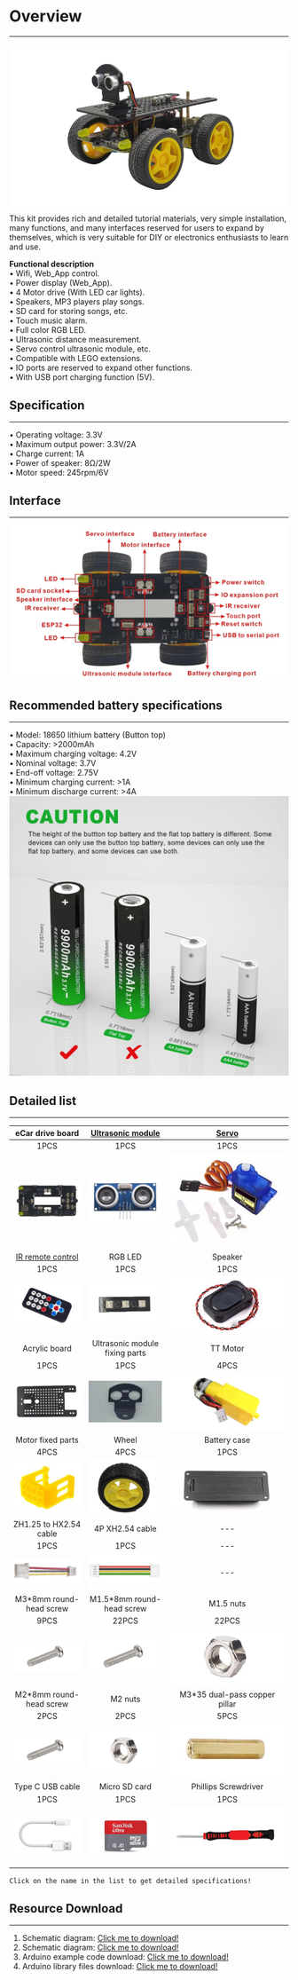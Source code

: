 # Overview    
----------
![Img](../_static/overview/img/0img.png)    
This kit provides rich and detailed tutorial materials, very simple installation, many functions, and many interfaces reserved for users to expand by themselves, which is very suitable for DIY or electronics enthusiasts to learn and use.             

**Functional description**      
• Wifi, Web_App control.      
• Power display (Web_App).    
• 4 Motor drive (With LED car lights).           
• Speakers, MP3 players play songs.            
• SD card for storing songs, etc.          
• Touch music alarm.             
• Full color RGB LED.    
• Ultrasonic distance measurement.     
• Servo control ultrasonic module, etc.    
• Compatible with LEGO extensions.     
• IO ports are reserved to expand other functions.           
• With USB port charging function (5V).        

## Specification    
----------------
• Operating voltage: 3.3V   
• Maximum output power: 3.3V/2A  
• Charge current: 1A   
• Power of speaker: 8Ω/2W      
• Motor speed: 245rpm/6V     

## Interface   
------------
![img](../_static/overview/img/22img.jpg)

## Recommended battery specifications      
-------------------------------------
• Model: 18650 lithium battery (Button top)    
• Capacity: >2000mAh    
• Maximum charging voltage: 4.2V    
• Nominal voltage: 3.7V   
• End-off voltage: 2.75V    
• Minimum charging current: >1A     
• Minimum discharge current: >4A   
![img](../_static/overview/img/21img.jpg)      

## Detailed list                
----------------
| eCar drive board | <a href="https://docs.mosiwi.com/en/latest/outsourcing/O1M0000_ultrasonic_module/O1M0000_ultrasonic_module.html" target="_blank">Ultrasonic module</a> | <a href="https://docs.mosiwi.com/en/latest/outsourcing/sg90_servo/sg90_servo.html" target="_blank">Servo</a> |     
| :--: | :--: | :--: |    
| 1PCS | 1PCS | 1PCS |    
| ![Img](../_static/overview/img/1img.jpg) | ![Img](../_static/overview/img/2img.jpg) | ![Img](../_static/overview/img/3img.jpg) |  
| <a href="https://docs.mosiwi.com/en/latest/outsourcing/nec_ir_remote_control/nec_ir_remote_control.html" target="_blank">IR remote control</a> | RGB LED | Speaker |      
| 1PCS | 1PCS | 1PCS |    
| ![Img](../_static/overview/img/4img.jpg) | ![Img](../_static/overview/img/5img.jpg) | ![Img](../_static/overview/img/6img.jpg) |      
| Acrylic board | Ultrasonic module fixing parts | TT Motor |      
| 1PCS | 1PCS | 4PCS |              
| ![Img](../_static/overview/img/7img.jpg) | ![Img](../_static/overview/img/8img.jpg) | ![Img](../_static/overview/img/9img.jpg) |     
| Motor fixed parts | Wheel | Battery case |      
| 4PCS | 4PCS | 1PCS |               
| ![Img](../_static/overview/img/10img.jpg) | ![Img](../_static/overview/img/11img.jpg) | ![Img](../_static/overview/img/12img.jpg) |     
| ZH1.25 to HX2.54 cable | 4P XH2.54 cable | --- |      
| 1PCS | 1PCS | --- |    
| ![Img](../_static/overview/img/13img.jpg) | ![Img](../_static/overview/img/14img.jpg) | --- |     
| M3\*8mm round-head screw | M1.5\*8mm round-head screw | M1.5 nuts |     
| 9PCS | 22PCS | 22PCS |      
| ![Img](../_static/overview/img/17img.jpg) | ![Img](../_static/overview/img/17img.jpg) | ![Img](../_static/overview/img/16img.jpg) |    
| M2\*8mm round-head screw  | M2 nuts | M3\*35 dual-pass copper pillar |       
| 2PCS | 2PCS | 5PCS |    
| ![Img](../_static/overview/img/17img.jpg) | ![Img](../_static/overview/img/16img.jpg) | ![Img](../_static/overview/img/23img.jpg) |     
| Type C USB cable  | Micro SD card | Phillips Screwdriver |   
| 1PCS | 1PCS | 1PCS |    
| ![Img](../_static/overview/img/18img.jpg) | ![Img](../_static/overview/img/19img.jpg) | ![Img](../_static/overview/img/20img.jpg) |      
  

```{tip}
Click on the name in the list to get detailed specifications!   
```

## Resource Download     
--------------------     
1. Schematic diagram: [Click me to download!](../_static/pdf/eCar_sch.PDF)   
2. Schematic diagram: [Click me to download!](../_static/pdf/eCar_pcb.PDF)    
3. Arduino example code download: [Click me to download!](../_static/arduino_tutorial/example_code/ecar_arduino_example_code.rarr)   
4. Arduino library files download: [Click me to download!](../_static/arduino_tutorial/libraries/ecar_arduino_libraries.rar)  